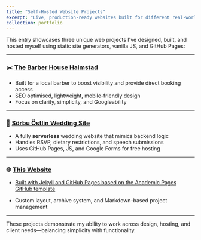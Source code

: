 ```yaml
---
title: "Self-Hosted Website Projects"
excerpt: "Live, production-ready websites built for different real-world needs.>"
collection: portfolio
---
```


This entry showcases three unique web projects I've designed, built, and hosted myself using static site generators, vanilla JS, and GitHub Pages:

---

### ✂️ [The Barber House Halmstad](https://thebarberhousehalmstad.se/)
- Built for a local barber to boost visibility and provide direct booking access
- SEO optimised, lightweight, mobile-friendly design
- Focus on clarity, simplicity, and Googleability

---

### 💍 [Sörbu Östlin Wedding Site](https://sorbuostlin.com/)
- A fully **serverless** wedding website that mimics backend logic
- Handles RSVP, dietary restrictions, and speech submissions
- Uses GitHub Pages, JS, and Google Forms for free hosting

---

### 🌐 [This Website](https://andreasostlin.com/)
- [Built with Jekyll and GitHub Pages based on the Academic Pages GitHub template](https://github.com/academicpages/academicpages.github.io)

- Custom layout, archive system, and Markdown-based project management
---

These projects demonstrate my ability to work across design, hosting, and client needs—balancing simplicity with functionality.
